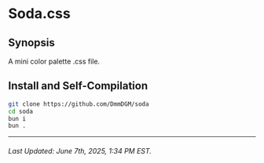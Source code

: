 # Soda.css

## Synopsis

A mini color palette .css file.

## Install and Self-Compilation

```sh
git clone https://github.com/DmmDGM/soda
cd soda
bun i
bun .
```

---

###### Last Updated: June 7th, 2025, 1:34 PM EST.